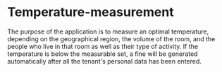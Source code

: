 # Temperature-measurement
The purpose of the application is to measure an optimal temperature, depending on the geographical region, the volume of the room, and the people who live in that room as well as their type of activity. If the temperature is below the measurable set, a fine will be generated automatically after all the tenant's personal data has been entered.
